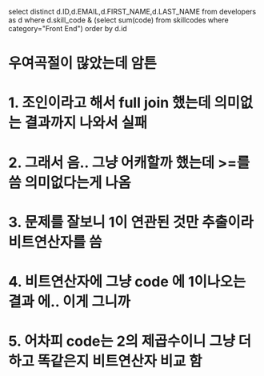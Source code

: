 select distinct d.ID,d.EMAIL,d.FIRST_NAME,d.LAST_NAME
from developers as d 
where d.skill_code  & (select sum(code)
                       from skillcodes
                       where category="Front End")
order by d.id

# 우여곡절이 많았는데 암튼 
# 1. 조인이라고 해서 full join 했는데 의미없는 결과까지 나와서 실패
# 2. 그래서 음.. 그냥 어캐할까 했는데 >=를 씀 의미없다는게 나옴
# 3. 문제를 잘보니 1이 연관된 것만 추출이라 비트연산자를 씀
# 4. 비트연산자에 그냥 code 에 1이나오는 결과 에.. 이게 그니까 
# 5. 어차피 code는 2의 제곱수이니 그냥 더하고 똑같은지 비트연산자 비교 함